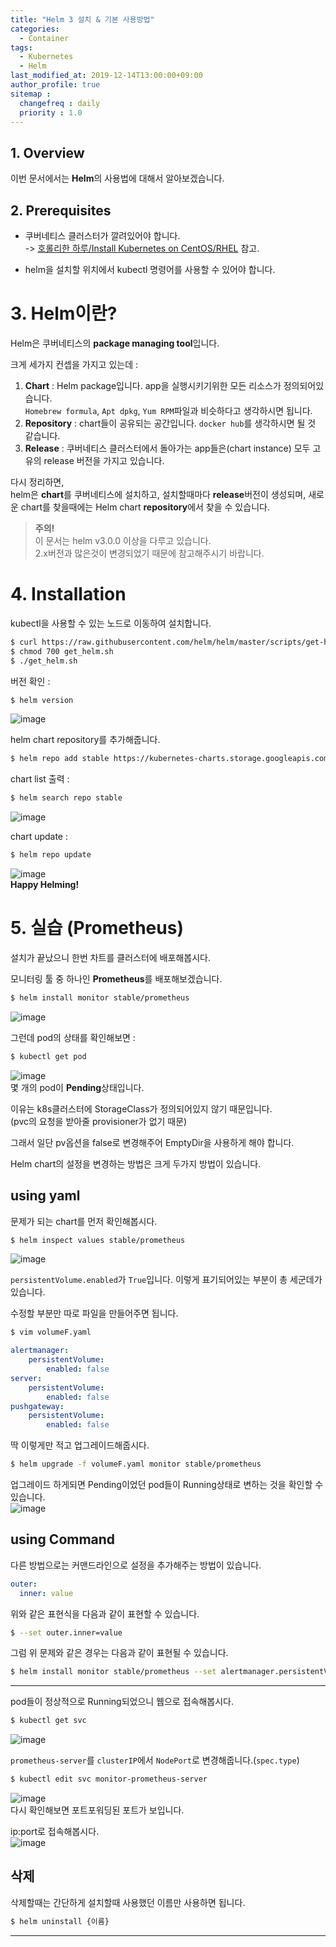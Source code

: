 ```yaml
---
title: "Helm 3 설치 & 기본 사용방법"
categories: 
  - Container
tags:
  - Kubernetes
  - Helm
last_modified_at: 2019-12-14T13:00:00+09:00
author_profile: true
sitemap :
  changefreq : daily
  priority : 1.0
---
```


## 1. Overview
이번 문서에서는 **Helm**의 사용법에 대해서 알아보겠습니다.

## 2. Prerequisites
- 쿠버네티스 클러스터가 깔려있어야 합니다.  
-> [호롤리한 하루/Install Kubernetes on CentOS/RHEL](https://gruuuuu.github.io/container/k8s-install/) 참고.

- helm을 설치할 위치에서 kubectl 명령어를 사용할 수 있어야 합니다.  

# 3. Helm이란?
Helm은 쿠버네티스의 **package managing tool**입니다.  

크게 세가지 컨셉을 가지고 있는데 :  
1. **Chart** : Helm package입니다. app을 실행시키기위한 모든 리소스가 정의되어있습니다.  
`Homebrew formula`, `Apt dpkg`, `Yum RPM`파일과 비슷하다고 생각하시면 됩니다.  
2. **Repository** : chart들이 공유되는 공간입니다. `docker hub`를 생각하시면 될 것 같습니다.  
3. **Release** : 쿠버네티스 클러스터에서 돌아가는 app들은(chart instance) 모두 고유의 release 버전을 가지고 있습니다.  

다시 정리하면,  
helm은 **chart**를 쿠버네티스에 설치하고, 설치할때마다 **release**버전이 생성되며, 새로운 chart를 찾을때에는 Helm chart **repository**에서 찾을 수 있습니다.  

>**주의!**  
>이 문서는 helm v3.0.0 이상을 다루고 있습니다.  
>2.x버전과 많은것이 변경되었기 때문에 참고해주시기 바랍니다.  

# 4. Installation
kubectl을 사용할 수 있는 노드로 이동하여 설치합니다.  
~~~sh
$ curl https://raw.githubusercontent.com/helm/helm/master/scripts/get-helm-3 > get_helm.sh
$ chmod 700 get_helm.sh
$ ./get_helm.sh
~~~

버전 확인 :  
~~~sh
$ helm version
~~~
![image](https://user-images.githubusercontent.com/15958325/70848110-26aa6500-1eb0-11ea-8da2-2ccaa9dc4ba2.png)  

helm chart repository를 추가해줍니다.  
~~~sh
$ helm repo add stable https://kubernetes-charts.storage.googleapis.com/
~~~

chart list 출력 :  
~~~sh
$ helm search repo stable
~~~
![image](https://user-images.githubusercontent.com/15958325/70848132-4e013200-1eb0-11ea-930c-1346603d48b1.png)  

chart update :  
~~~sh
$ helm repo update
~~~
![image](https://user-images.githubusercontent.com/15958325/70848135-5e191180-1eb0-11ea-9119-625b7decb370.png)  
**Happy Helming!**


# 5. 실습 (Prometheus)
설치가 끝났으니 한번 차트를 클러스터에 배포해봅시다.  

모니터링 툴 중 하나인 **Prometheus**를 배포해보겠습니다.  

~~~sh
$ helm install monitor stable/prometheus
~~~
![image](https://user-images.githubusercontent.com/15958325/70848161-ab957e80-1eb0-11ea-85fb-c25b5aee1c71.png)  

그런데 pod의 상태를 확인해보면 :  
~~~sh
$ kubectl get pod
~~~
![image](https://user-images.githubusercontent.com/15958325/70848166-ccf66a80-1eb0-11ea-8ad7-777e2acfb25e.png)  
몇 개의 pod이 **Pending**상태입니다.  

이유는 k8s클러스터에 StorageClass가 정의되어있지 않기 때문입니다.  
(pvc의 요청을 받아줄 provisioner가 없기 때문)  

그래서 일단 pv옵션을 false로 변경해주어 EmptyDir을 사용하게 해야 합니다.  

Helm chart의 설정을 변경하는 방법은 크게 두가지 방법이 있습니다.   
## using yaml
문제가 되는 chart를 먼저 확인해봅시다.  
~~~sh
$ helm inspect values stable/prometheus
~~~
![image](https://user-images.githubusercontent.com/15958325/70848197-3bd3c380-1eb1-11ea-9ccb-818be92e6318.png)  

`persistentVolume.enabled`가 `True`입니다. 이렇게 표기되어있는 부분이 총 세군데가 있습니다.  

수정할 부분만 따로 파일을 만들어주면 됩니다.  

~~~sh
$ vim volumeF.yaml
~~~
~~~yaml
alertmanager:
    persistentVolume:
        enabled: false
server:  
    persistentVolume:
        enabled: false
pushgateway: 
    persistentVolume:
        enabled: false
~~~

딱 이렇게만 적고 업그레이드해줍시다.  

~~~sh
$ helm upgrade -f volumeF.yaml monitor stable/prometheus
~~~

업그레이드 하게되면 Pending이었던 pod들이 Running상태로 변하는 것을 확인할 수 있습니다.  
![image](https://user-images.githubusercontent.com/15958325/70848257-e4822300-1eb1-11ea-8cb5-3f9e9ac6365b.png)  

## using Command
다른 방법으로는 커맨드라인으로 설정을 추가해주는 방법이 있습니다.  

~~~yaml
outer:
  inner: value
~~~
위와 같은 표현식을 다음과 같이 표현할 수 있습니다.  
~~~sh
$ --set outer.inner=value
~~~

그럼 위 문제와 같은 경우는 다음과 같이 표현될 수 있습니다.  
~~~sh
$ helm install monitor stable/prometheus --set alertmanager.persistentVolume.enabled=false --set server.persistentVolume.enabled=false --set pushgateway.persistentVolume.enabled=false
~~~

----
pod들이 정상적으로 Running되었으니 웹으로 접속해봅시다.  

~~~sh
$ kubectl get svc
~~~
![image](https://user-images.githubusercontent.com/15958325/70848280-66724c00-1eb2-11ea-8bee-1d95daed1d7f.png)  

`prometheus-server`를 `clusterIP`에서 `NodePort`로 변경해줍니다.(`spec.type`)
~~~sh
$ kubectl edit svc monitor-prometheus-server
~~~

![image](https://user-images.githubusercontent.com/15958325/70848299-bfda7b00-1eb2-11ea-9ed6-441b0f362dbc.png)  
다시 확인해보면 포트포워딩된 포트가 보입니다.  

ip:port로 접속해봅시다.  
![image](https://user-images.githubusercontent.com/15958325/70848302-d1238780-1eb2-11ea-88bf-3b6aaf36526c.png)  


## 삭제
삭제할때는 간단하게 설치할때 사용했던 이름만 사용하면 됩니다.  
~~~sh
$ helm uninstall {이름}
~~~

----
